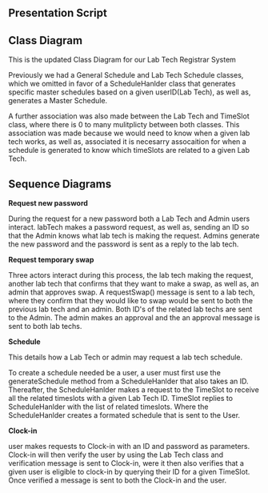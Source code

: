 ## Presentation Script

## Class Diagram

This is the updated Class Diagram for our Lab Tech Registrar System

Previously we had a General Schedule and Lab Tech Schedule classes, which we
omitted in favor of a ScheduleHanlder class that generates specific master schedules
based on a given userID(Lab Tech), as well as, generates a Master Schedule. 

A further association was also made between the Lab Tech and TimeSlot class,
where there is 0 to many mulitplicty between both classes. This association was
made because we would need to know when a given lab tech works, as well as,
associated it is necesarry assocaition for when a schedule is generated to know
which timeSlots are related to a given Lab Tech.


## Sequence Diagrams

**Request new password**

During the request for a new password both a Lab Tech and Admin users interact. 
labTech makes a password request, as well as, sending an ID so that the Admin
knows what lab tech is making the request. Admins generate the new password 
and the password is sent as a reply to the lab tech.

**Request temporary swap**

Three actors interact during this process, the lab tech making the request,
another lab tech that confirms that they want to make a swap, as well as, an admin
that approves swap. A requestSwap() message is sent to a lab tech, where
they confirm that they would like to swap would be sent to both the previous lab tech
and an admin. Both ID's of the related lab techs are sent to the Admin. The admin
makes an approval and the an approval message is sent to both lab techs.

**Schedule**

This details how a Lab Tech or admin may request a lab tech schedule. 

To create a schedule needed be a user, a user must first use the generateSchedule
method from a ScheduleHanlder that also takes an ID. Thereafter, the ScheduleHanlder
makes a request to the TimeSlot to receive all the related timeslots with a given
Lab Tech ID. TimeSlot replies to ScheduleHanlder with the list of related timeslots.
Where the ScheduleHanlder creates a formated schedule that is sent to the User.

**Clock-in**

user makes requests to Clock-in with an ID and password as parameters. Clock-in 
will then verify the user by using the Lab Tech class and verification message is
sent to Clock-in, were it then also verifies that a given user is eligible to clock-in
by querying their ID for a given TimeSlot. Once verified a message is sent to both the
Clock-in and the user. 
